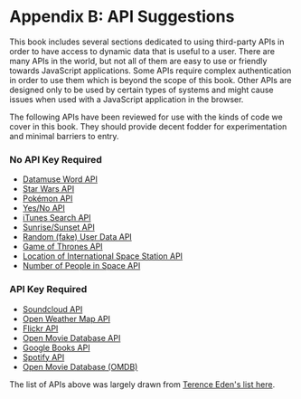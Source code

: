 # Appendix B: API Suggestions

This book includes several sections dedicated to using third-party APIs in order to have access to dynamic data that is useful to a user. There are many APIs in the world, but not all of them are easy to use or friendly towards JavaScript applications. Some APIs require complex authentication in order to use them which is beyond the scope of this book. Other APIs are designed only to be used by certain types of systems and might cause issues when used with a JavaScript application in the browser.

The following APIs have been reviewed for use with the kinds of code we cover in this book. They should provide decent fodder for experimentation and minimal barriers to entry.

<h3>No API Key Required</h3>
<ul>
<li><a href="https://www.datamuse.com/api/">Datamuse Word API</a></li>
<li><a href="https://swapi.co/">Star Wars API</a></li>
<li><a href="http://www.pokeapi.co/">Pok&eacute;mon API</a></li>
<li><a href="https://yesno.wtf/">Yes/No API</a></li>
<li><a href="https://affiliate.itunes.apple.com/resources/documentation/itunes-store-web-service-search-api/">iTunes Search API</a></li>
<li><a href="https://sunrise-sunset.org/api">Sunrise/Sunset API</a></li>
<li><a href="https://randomuser.me/">Random (fake) User Data API</a></li>
<li><a href="https://anapioficeandfire.com/">Game of Thrones API</a></li>
<li><a href="http://open-notify.org/Open-Notify-API/ISS-Location-Now">Location of International Space Station API</a></li>
<li><a href="http://open-notify.org/Open-Notify-API/People-In-Space">Number of People in Space API</a></li>
</ul>
<h3>API Key Required</h3>
<ul>
<li><a href="https://developers.soundcloud.com/docs/api/guide">Soundcloud API</a></li>
<li><a href="http://openweathermap.org/api">Open Weather Map API</a></li>
<li><a href="https://www.flickr.com/services/api/">Flickr API</a></li>
<li><a href="https://www.omdbapi.com/">Open Movie Database API</a></li>
<li><a href="https://developers.google.com/books/docs/v1/getting_started">Google Books API</a></li>
<li><a href="https://developer.spotify.com/web-api/user-guide/">Spotify API</a></li>
<li><a href="http://www.omdbapi.com/">Open Movie Database (OMDB)</a></li>
</ul>

The list of APIs above was largely drawn from [Terence Eden's list here](https://shkspr.mobi/blog/2016/05/easy-apis-without-authentication/).